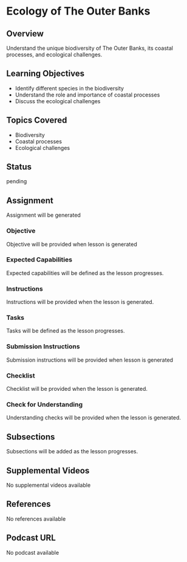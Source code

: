 # Ecology of The Outer Banks

## Overview

Understand the unique biodiversity of The Outer Banks, its coastal processes, and ecological challenges.

## Learning Objectives

- Identify different species in the biodiversity
- Understand the role and importance of coastal processes
- Discuss the ecological challenges

## Topics Covered

- Biodiversity
- Coastal processes
- Ecological challenges

## Status

pending

## Assignment

Assignment will be generated

### Objective

Objective will be provided when lesson is generated

### Expected Capabilities

Expected capabilities will be defined as the lesson progresses.

### Instructions

Instructions will be provided when the lesson is generated.

### Tasks

Tasks will be defined as the lesson progresses.

### Submission Instructions

Submission instructions will be provided when lesson is generated

### Checklist

Checklist will be provided when the lesson is generated.

### Check for Understanding

Understanding checks will be provided when the lesson is generated.

## Subsections

Subsections will be added as the lesson progresses.

## Supplemental Videos

No supplemental videos available

## References

No references available

## Podcast URL

No podcast available